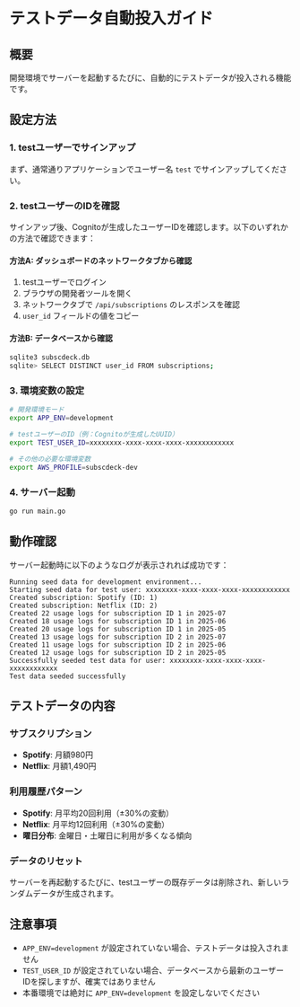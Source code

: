 # テストデータ自動投入ガイド

## 概要
開発環境でサーバーを起動するたびに、自動的にテストデータが投入される機能です。

## 設定方法

### 1. testユーザーでサインアップ
まず、通常通りアプリケーションでユーザー名 `test` でサインアップしてください。

### 2. testユーザーのIDを確認
サインアップ後、Cognitoが生成したユーザーIDを確認します。以下のいずれかの方法で確認できます：

#### 方法A: ダッシュボードのネットワークタブから確認
1. testユーザーでログイン
2. ブラウザの開発者ツールを開く
3. ネットワークタブで `/api/subscriptions` のレスポンスを確認
4. `user_id` フィールドの値をコピー

#### 方法B: データベースから確認
```bash
sqlite3 subscdeck.db
sqlite> SELECT DISTINCT user_id FROM subscriptions;
```

### 3. 環境変数の設定
```bash
# 開発環境モード
export APP_ENV=development

# testユーザーのID（例：Cognitoが生成したUUID）
export TEST_USER_ID=xxxxxxxx-xxxx-xxxx-xxxx-xxxxxxxxxxxx

# その他の必要な環境変数
export AWS_PROFILE=subscdeck-dev
```

### 4. サーバー起動
```bash
go run main.go
```

## 動作確認

サーバー起動時に以下のようなログが表示されれば成功です：

```
Running seed data for development environment...
Starting seed data for test user: xxxxxxxx-xxxx-xxxx-xxxx-xxxxxxxxxxxx
Created subscription: Spotify (ID: 1)
Created subscription: Netflix (ID: 2)
Created 22 usage logs for subscription ID 1 in 2025-07
Created 18 usage logs for subscription ID 1 in 2025-06
Created 20 usage logs for subscription ID 1 in 2025-05
Created 13 usage logs for subscription ID 2 in 2025-07
Created 11 usage logs for subscription ID 2 in 2025-06
Created 12 usage logs for subscription ID 2 in 2025-05
Successfully seeded test data for user: xxxxxxxx-xxxx-xxxx-xxxx-xxxxxxxxxxxx
Test data seeded successfully
```

## テストデータの内容

### サブスクリプション
- **Spotify**: 月額980円
- **Netflix**: 月額1,490円

### 利用履歴パターン
- **Spotify**: 月平均20回利用（±30%の変動）
- **Netflix**: 月平均12回利用（±30%の変動）
- **曜日分布**: 金曜日・土曜日に利用が多くなる傾向

### データのリセット
サーバーを再起動するたびに、testユーザーの既存データは削除され、新しいランダムデータが生成されます。

## 注意事項

- `APP_ENV=development` が設定されていない場合、テストデータは投入されません
- `TEST_USER_ID` が設定されていない場合、データベースから最新のユーザーIDを探しますが、確実ではありません
- 本番環境では絶対に `APP_ENV=development` を設定しないでください